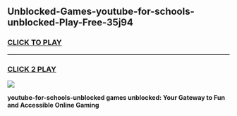 
## Unblocked-Games-youtube-for-schools-unblocked-Play-Free-35j94
<h3>
<a href="https://premium76.site?title=youtube-for-schools-unblocked&ref=12A">CLICK TO PLAY</a></h3>
<hr>

<h3>
<a href="https://premium76.site?title=youtube-for-schools-unblocked&ref=12A">CLICK 2 PLAY</a>
  
</h3>

<a href="https://premium76.site?title=youtube-for-schools-unblocked&ref=12A"><img src="https://clearcache.store/games.png"></a>


**youtube-for-schools-unblocked games unblocked: Your Gateway to Fun and Accessible Online Gaming**
